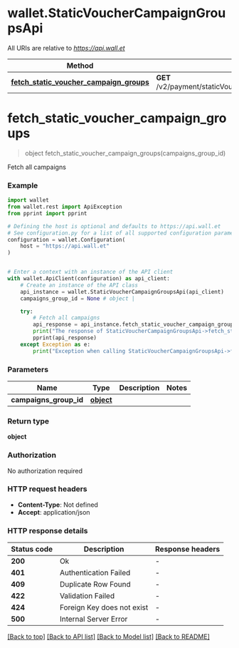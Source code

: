 # wallet.StaticVoucherCampaignGroupsApi

All URIs are relative to *https://api.wall.et*

Method | HTTP request | Description
------------- | ------------- | -------------
[**fetch_static_voucher_campaign_groups**](StaticVoucherCampaignGroupsApi.md#fetch_static_voucher_campaign_groups) | **GET** /v2/payment/staticVoucherCampaignGroups/campaigns/{campaignsGroupID} | Fetch all campaigns


# **fetch_static_voucher_campaign_groups**
> object fetch_static_voucher_campaign_groups(campaigns_group_id)

Fetch all campaigns

### Example


```python
import wallet
from wallet.rest import ApiException
from pprint import pprint

# Defining the host is optional and defaults to https://api.wall.et
# See configuration.py for a list of all supported configuration parameters.
configuration = wallet.Configuration(
    host = "https://api.wall.et"
)


# Enter a context with an instance of the API client
with wallet.ApiClient(configuration) as api_client:
    # Create an instance of the API class
    api_instance = wallet.StaticVoucherCampaignGroupsApi(api_client)
    campaigns_group_id = None # object | 

    try:
        # Fetch all campaigns
        api_response = api_instance.fetch_static_voucher_campaign_groups(campaigns_group_id)
        print("The response of StaticVoucherCampaignGroupsApi->fetch_static_voucher_campaign_groups:\n")
        pprint(api_response)
    except Exception as e:
        print("Exception when calling StaticVoucherCampaignGroupsApi->fetch_static_voucher_campaign_groups: %s\n" % e)
```



### Parameters


Name | Type | Description  | Notes
------------- | ------------- | ------------- | -------------
 **campaigns_group_id** | [**object**](.md)|  | 

### Return type

**object**

### Authorization

No authorization required

### HTTP request headers

 - **Content-Type**: Not defined
 - **Accept**: application/json

### HTTP response details

| Status code | Description | Response headers |
|-------------|-------------|------------------|
**200** | Ok |  -  |
**401** | Authentication Failed |  -  |
**409** | Duplicate Row Found |  -  |
**422** | Validation Failed |  -  |
**424** | Foreign Key does not exist |  -  |
**500** | Internal Server Error |  -  |

[[Back to top]](#) [[Back to API list]](../README.md#documentation-for-api-endpoints) [[Back to Model list]](../README.md#documentation-for-models) [[Back to README]](../README.md)

